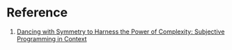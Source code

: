 # Reference

1. [Dancing with Symmetry to Harness the Power of Complexity: Subjective Programming in Context](https://www.infoq.com/presentations/oop-language-context/)

